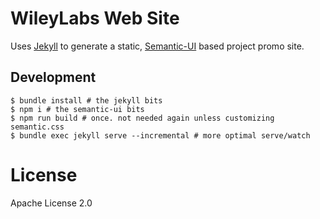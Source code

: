 # WileyLabs Web Site

Uses [Jekyll](http://jekyllrb.com/) to generate a static,
[Semantic-UI](http://semantic-ui.com/) based project promo site.

## Development

```
$ bundle install # the jekyll bits
$ npm i # the semantic-ui bits
$ npm run build # once. not needed again unless customizing semantic.css
$ bundle exec jekyll serve --incremental # more optimal serve/watch
```

# License

Apache License 2.0
